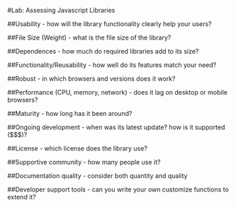 #Lab: Assessing Javascript Libraries

##Usability - how will the library functionality clearly help your users?

##File Size (Weight) - what is the file size of the library?

##Dependences - how much do required libraries add to its size?

##Functionality/Reusability - how well do its features match your need?

##Robust - in which browsers and versions does it work?

##Performance (CPU, memory, network) - does it lag on desktop or mobile browsers?

##Maturity - how long has it been around?

##Ongoing development - when was its latest update? how is it supported ($$$)?

##License - which license does the library use?

##Supportive community - how many people use it?

##Documentation quality - consider both quantity and quality

##Developer support tools - can you write your own customize functions to extend it?
